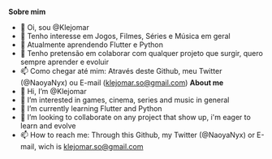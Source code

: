 **Sobre mim**
- 👋 Oi, sou @Klejomar
- 👀 Tenho interesse em Jogos, Filmes, Séries e Música em geral
- 🌱 Atualmente aprendendo Flutter e Python
- 💞️ Tenho pretensão em colaborar com qualquer projeto que surgir, quero sempre aprender e evoluir
- 📫 Como chegar até mim: Através deste Github, meu Twitter (@NaoyaNyx) ou E-mail (klejomar.so@gmail.com)
**About me**
- 👋 Hi, I’m @Klejomar
- 👀 I’m interested in games, cinema, series and music in general
- 🌱 I’m currently learning Flutter and Python
- 💞️ I’m looking to collaborate on any project that show up, i'm eager to learn and evolve
- 📫 How to reach me: Through this Github, my Twitter (@NaoyaNyx) or E-mail, wich is klejomar.so@gmail.com

<!---
Klejomar/Klejomar is a ✨ special ✨ repository because its `README.md` (this file) appears on your GitHub profile.
You can click the Preview link to take a look at your changes.
--->

